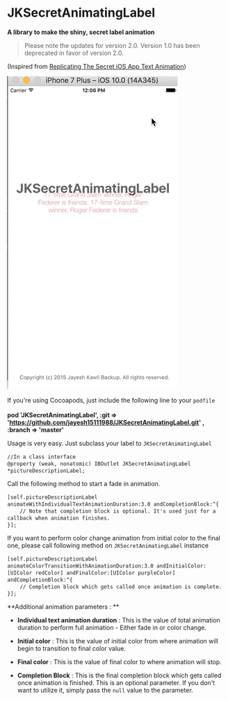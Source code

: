 # JKSecretAnimatingLabel
__A library to make the shiny, secret label animation__

> Please note the updates for version 2.0. Version 1.0 has been deprecated in favor of version 2.0.

(Inspired from <a href='http://natashatherobot.com/secret-ios-app-text-animation/'>Replicating The Secret iOS App Text Animation</a>)

![alt text][SecretLabelAnimationDemo]

If you're using Cocoapods, just include the following line to your `podfile`<br/><br/>
**pod 'JKSecretAnimatingLabel', :git => 'https://github.com/jayesh15111988/JKSecretAnimatingLabel.git' , :branch => 'master'**

Usage is very easy. Just subclass your label to ```JKSecretAnimatingLabel``` 
```
//In a class interface
@property (weak, nonatomic) IBOutlet JKSecretAnimatingLabel *pictureDescriptionLabel;
```
Call the following method to start a fade in animation.
```
[self.pictureDescriptionLabel animateWithIndividualTextAnimationDuration:3.0 andCompletionBlock:^{
    // Note that completion block is optional. It's used just for a callback when animation finishes.     
}];
```

If you want to perform color change animation from initial color to the final one, please call following method on `JKSecretAnimatingLabel` instance

```
[self.pictureDescriptionLabel animateColorTransitionWithAnimationDuration:3.0 andInitialColor:[UIColor redColor] andFinalColor:[UIColor purpleColor] andCompletionBlock:^{
    // Completion block which gets called once animation is complete.       
}];
```

**Additional animation parameters : **

 - __Individual text animation duration__ :
This is the value of total animation duration to perform full animation - Either fade in or color change.

- __Initial color__ :
This is the value of initial color from where animation will begin to transition to final color value.

- __Final color__ :
This is the value of final color to where animation will stop. 

- __Completion Block__ :
This is the final completion block which gets called once animation is finished. This is an optional parameter. If you don't want to utilize it, simply pass the `null` value to the parameter.

[SecretLabelAnimationDemo]: https://github.com/jayesh15111988/JKSecretAnimatingLabel/blob/master/Screenshots/demo_updated.gif 
"Secret Animated label demo"
